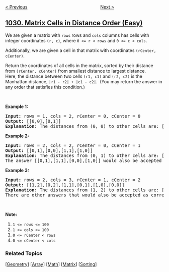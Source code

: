 <!--|This file generated by command(leetcode description); DO NOT EDIT.    |-->
<!--+----------------------------------------------------------------------+-->
<!--|@author    openset <openset.wang@gmail.com>                           |-->
<!--|@link      https://github.com/openset                                 |-->
<!--|@home      https://github.com/openset/leetcode                        |-->
<!--+----------------------------------------------------------------------+-->

[< Previous](../two-city-scheduling "Two City Scheduling")
　　　　　　　　　　　　　　　　
[Next >](../maximum-sum-of-two-non-overlapping-subarrays "Maximum Sum of Two Non-Overlapping Subarrays")

## [1030. Matrix Cells in Distance Order (Easy)](https://leetcode.com/problems/matrix-cells-in-distance-order "距离顺序排列矩阵单元格")

<p>We are given a matrix with <code>rows</code> rows and <code>cols</code> columns has cells with integer coordinates&nbsp;<code>(r, c)</code>, where <code>0 &lt;= r &lt; rows</code> and <code>0 &lt;= c &lt; cols</code>.</p>

<p>Additionally, we are given a cell in that matrix with coordinates&nbsp;<code>(rCenter, cCenter)</code>.</p>

<p>Return the coordinates of&nbsp;all cells in the matrix, sorted by their distance from <code>(rCenter, cCenter)</code>&nbsp;from smallest distance to largest distance.&nbsp; Here,&nbsp;the distance between two cells <code>(r1, c1)</code> and <code>(r2, c2)</code> is the Manhattan distance,&nbsp;<code>|r1 - r2| + |c1 - c2|</code>.&nbsp; (You may return the answer in any order that satisfies this condition.)</p>

<p>&nbsp;</p>

<div>
<p><strong>Example 1:</strong></p>

<pre>
<strong>Input: </strong>rows = <span id="example-input-1-1">1</span>, cols = <span id="example-input-1-2">2</span>, rCenter = <span id="example-input-1-3">0</span>, cCenter = <span id="example-input-1-4">0</span>
<strong>Output: </strong><span id="example-output-1">[[0,0],[0,1]]
<strong>Explanation:</strong> The distances from (0, 0) to other cells are: [0,1]</span>
</pre>

<div>
<p><strong>Example 2:</strong></p>

<pre>
<strong>Input: </strong>rows = <span id="example-input-2-1">2</span>, cols = <span id="example-input-2-2">2</span>, rCenter = <span id="example-input-2-3">0</span>, cCenter = <span id="example-input-2-4">1</span>
<strong>Output: </strong><span id="example-output-2">[[0,1],[0,0],[1,1],[1,0]]
</span><span id="example-output-1"><strong>Explanation:</strong> The distances from (0, 1) to other cells are:</span><span> [0,1,1,2]</span>
The answer [[0,1],[1,1],[0,0],[1,0]] would also be accepted as correct.
</pre>

<div>
<p><strong>Example 3:</strong></p>

<pre>
<strong>Input: </strong>rows = <span id="example-input-3-1">2</span>, cols = <span id="example-input-3-2">3</span>, rCenter = <span id="example-input-3-3">1</span>, cCenter = <span id="example-input-3-4">2</span>
<strong>Output: </strong><span id="example-output-3">[[1,2],[0,2],[1,1],[0,1],[1,0],[0,0]]</span>
<span id="example-output-1"><strong>Explanation:</strong> The distances from (1, 2) to other cells are:</span><span> [0,1,1,2,2,3]</span>
There are other answers that would also be accepted as correct, such as [[1,2],[1,1],[0,2],[1,0],[0,1],[0,0]].
</pre>

<p>&nbsp;</p>

<p><strong><span>Note:</span></strong></p>

<ol>
	<li><code>1 &lt;= rows &lt;= 100</code></li>
	<li><code>1 &lt;= cols &lt;= 100</code></li>
	<li><code>0 &lt;= rCenter &lt; rows</code></li>
	<li><code>0 &lt;= cCenter &lt; cols</code></li>
</ol>
</div>
</div>
</div>

### Related Topics
  [[Geometry](../../tag/geometry/README.md)]
  [[Array](../../tag/array/README.md)]
  [[Math](../../tag/math/README.md)]
  [[Matrix](../../tag/matrix/README.md)]
  [[Sorting](../../tag/sorting/README.md)]
